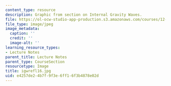 ```yaml
---
content_type: resource
description: Graphic from section on Internal Gravity Waves.
file: https://ol-ocw-studio-app-production.s3.amazonaws.com/courses/12-802-wave-motions-in-the-ocean-and-atmosphere-spring-2004/e4257de24b7f9f3e6ff16f3b4878e02d_igwrefl16.jpg
file_type: image/jpeg
image_metadata:
  caption: ''
  credit: ''
  image-alt: ''
learning_resource_types:
- Lecture Notes
parent_title: Lecture Notes
parent_type: CourseSection
resourcetype: Image
title: igwrefl16.jpg
uid: e4257de2-4b7f-9f3e-6ff1-6f3b4878e02d
---
```

